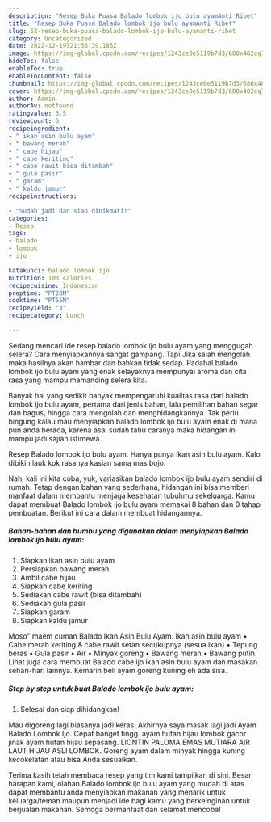 ```yaml
---
description: "Resep Buka Puasa Balado lombok ijo bulu ayamAnti Ribet"
title: "Resep Buka Puasa Balado lombok ijo bulu ayamAnti Ribet"
slug: 62-resep-buka-puasa-balado-lombok-ijo-bulu-ayamanti-ribet
category: Uncategorized
date: 2022-12-19T21:56:39.185Z
image: https://img-global.cpcdn.com/recipes/1243ce0e5119b7d3/680x482cq70/balado-lombok-ijo-bulu-ayam-foto-resep-utama.jpg
hideToc: false
enableToc: true
enableTocContent: false
thumbnail: https://img-global.cpcdn.com/recipes/1243ce0e5119b7d3/680x482cq70/balado-lombok-ijo-bulu-ayam-foto-resep-utama.jpg
cover: https://img-global.cpcdn.com/recipes/1243ce0e5119b7d3/680x482cq70/balado-lombok-ijo-bulu-ayam-foto-resep-utama.jpg
author: Admin
authorAv: notfound
ratingvalue: 3.5
reviewcount: 6
recipeingredient:
- " ikan asin bulu ayam"
- " bawang merah"
- " cabe hijau"
- " cabe keriting"
- " cabe rawit bisa ditambah"
- " gula pasir"
- " garam"
- " kaldu jamur"
recipeinstructions:

- "Sudah jadi dan siap dinikmati!"
categories:
- Resep
tags:
- balado
- lombok
- ijo

katakunci: balado lombok ijo 
nutrition: 103 calories
recipecuisine: Indonesian
preptime: "PT28M"
cooktime: "PT55M"
recipeyield: "3"
recipecategory: Lunch

---
```



Sedang mencari ide resep balado lombok ijo bulu ayam yang menggugah selera? Cara menyiapkannya sangat gampang. Tapi Jika salah mengolah maka hasilnya akan hambar dan bahkan tidak sedap. Padahal balado lombok ijo bulu ayam yang enak selayaknya mempunyai aroma dan cita rasa yang mampu memancing selera kita.


Banyak hal yang sedikit banyak mempengaruhi kualitas rasa dari balado lombok ijo bulu ayam, pertama dari jenis bahan, lalu pemilihan bahan segar dan bagus, hingga cara mengolah dan menghidangkannya. Tak perlu bingung kalau mau menyiapkan balado lombok ijo bulu ayam enak di mana pun anda berada, karena asal sudah tahu caranya maka hidangan ini mampu jadi sajian istimewa.

Resep Balado lombok ijo bulu ayam. Hanya punya ikan asin bulu ayam. Kalo dibikin lauk kok rasanya kasian sama mas bojo.


Nah, kali ini kita coba, yuk, variasikan balado lombok ijo bulu ayam sendiri di rumah. Tetap dengan bahan yang sederhana, hidangan ini bisa memberi manfaat dalam membantu menjaga kesehatan tubuhmu sekeluarga. Kamu dapat membuat Balado lombok ijo bulu ayam memakai 8 bahan dan 0 tahap pembuatan. Berikut ini cara dalam membuat hidangannya.

<!--inarticleads1-->

##### Bahan-bahan dan bumbu yang digunakan dalam menyiapkan Balado lombok ijo bulu ayam:

1. Siapkan  ikan asin bulu ayam
1. Persiapkan  bawang merah
1. Ambil  cabe hijau
1. Siapkan  cabe keriting
1. Sediakan  cabe rawit (bisa ditambah)
1. Sediakan  gula pasir
1. Siapkan  garam
1. Siapkan  kaldu jamur


Moso&#34; maem cuman Balado Ikan Asin Bulu Ayam. Ikan asin bulu ayam • Cabe merah keriting &amp; cabe rawit setan secukupnya (sesua ikan) • Tepung beras • Gula pasir • Air • Minyak goreng • Bawang merah • Bawang putih. Lihat juga cara membuat Balado cabe ijo ikan asin bulu ayam dan masakan sehari-hari lainnya. Kemarin beli ayam goreng kuning eh ada sisa. 

<!--inarticleads2-->

##### Step by step untuk buat Balado lombok ijo bulu ayam:


1. Selesai dan siap dihidangkan!

Mau digoreng lagi biasanya jadi keras. Akhirnya saya masak lagi jadi Ayam Balado Lombok Ijo. Cepat banget tingg. ayam hutan hijau lombok gacor jinak ayam hutan hijau sepasang. LIONTIN PALOMA EMAS MUTIARA AIR LAUT HIJAU ASLI LOMBOK. Goreng ayam dalam minyak hingga kuning kecokelatan atau bisa Anda sesuaikan. 

Terima kasih telah membaca resep yang tim kami tampilkan di sini. Besar harapan kami, olahan Balado lombok ijo bulu ayam yang mudah di atas dapat membantu anda menyiapkan makanan yang menarik untuk keluarga/teman maupun menjadi ide bagi kamu yang berkeinginan untuk berjualan makanan. Semoga bermanfaat dan selamat mencoba!
